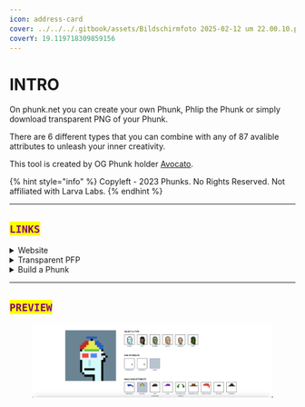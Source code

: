 ```yaml
---
icon: address-card
cover: ../../../.gitbook/assets/Bildschirmfoto 2025-02-12 um 22.00.10.png
coverY: 19.119718309859156
---
```


# INTRO

On phunk.net you can create your own Phunk, Phlip the Phunk or simply download transparent PNG of your Phunk.&#x20;

There are 6 different types that you can combine with any of 87 avalible attributes to unleash your inner creativity.&#x20;

This tool is created by OG Phunk holder [Avocato](https://x.com/0xAvocato).

{% hint style="info" %}
Copyleft - 2023 Phunks. No Rights Reserved. Not affiliated with Larva Labs.
{% endhint %}

***

## <mark style="color:purple;">`LINKS`</mark>

<details>

<summary>Website</summary>

[https://phunks.net](https://phunks.net/)

</details>

<details>

<summary>Transparent PFP</summary>

[https://phunks.net/pfp](https://phunks.net/pfp)

</details>

<details>

<summary>Build a Phunk</summary>

[https://phunks.net/build](https://phunks.net/build)

</details>

***

## <mark style="color:purple;">`PREVIEW`</mark>

<figure><img src="../../../.gitbook/assets/Bildschirmfoto 2025-02-12 um 21.57.04.png" alt=""><figcaption></figcaption></figure>
